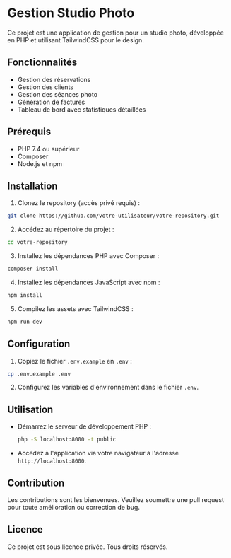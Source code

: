# Gestion Studio Photo

Ce projet est une application de gestion pour un studio photo, développée en PHP et utilisant TailwindCSS pour le design.

## Fonctionnalités

- Gestion des réservations
- Gestion des clients
- Gestion des séances photo
- Génération de factures
- Tableau de bord avec statistiques détaillées 

## Prérequis

- PHP 7.4 ou supérieur
- Composer
- Node.js et npm

## Installation

1. Clonez le repository (accès privé requis) :
  ```bash
  git clone https://github.com/votre-utilisateur/votre-repository.git
  ```
2. Accédez au répertoire du projet :
  ```bash
  cd votre-repository
  ```
3. Installez les dépendances PHP avec Composer :
  ```bash
  composer install
  ```
4. Installez les dépendances JavaScript avec npm :
  ```bash
  npm install
  ```
5. Compilez les assets avec TailwindCSS :
  ```bash
  npm run dev
  ```

## Configuration

1. Copiez le fichier `.env.example` en `.env` :
  ```bash
  cp .env.example .env
  ```
2. Configurez les variables d'environnement dans le fichier `.env`.

## Utilisation

- Démarrez le serveur de développement PHP :
  ```bash
  php -S localhost:8000 -t public
  ```
- Accédez à l'application via votre navigateur à l'adresse `http://localhost:8000`.

## Contribution

Les contributions sont les bienvenues. Veuillez soumettre une pull request pour toute amélioration ou correction de bug.

## Licence

Ce projet est sous licence privée. Tous droits réservés.

